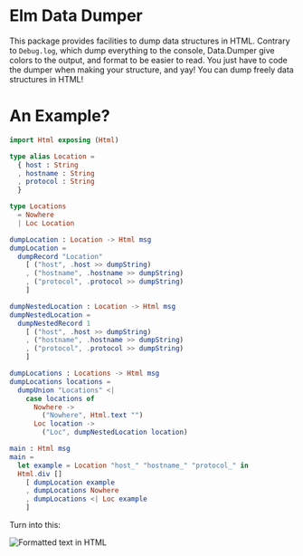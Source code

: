# Elm Data Dumper

This package provides facilities to dump data structures in HTML.
Contrary to `Debug.log`, which dump everything to the console, Data.Dumper give colors to the output, and format to be easier to read.
You just have to code the dumper when making your structure, and yay! You can dump freely data structures in HTML!

# An Example?

```elm
import Html exposing (Html)

type alias Location =
  { host : String
  , hostname : String
  , protocol : String
  }

type Locations
  = Nowhere
  | Loc Location

dumpLocation : Location -> Html msg
dumpLocation =
  dumpRecord "Location"
    [ ("host", .host >> dumpString)
    , ("hostname", .hostname >> dumpString)
    , ("protocol", .protocol >> dumpString)
    ]

dumpNestedLocation : Location -> Html msg
dumpNestedLocation =
  dumpNestedRecord 1
    [ ("host", .host >> dumpString)
    , ("hostname", .hostname >> dumpString)
    , ("protocol", .protocol >> dumpString)
    ]

dumpLocations : Locations -> Html msg
dumpLocations locations =
  dumpUnion "Locations" <|
    case locations of
      Nowhere ->
        ("Nowhere", Html.text "")
      Loc location ->
        ("Loc", dumpNestedLocation location)

main : Html msg
main =
  let example = Location "host_" "hostname_" "protocol_" in
  Html.div []
    [ dumpLocation example
    , dumpLocations Nowhere
    , dumpLocations <| Loc example
    ]
```

Turn into this:

![Formatted text in HTML](./assets/pictures/readme-screenshot.png)
